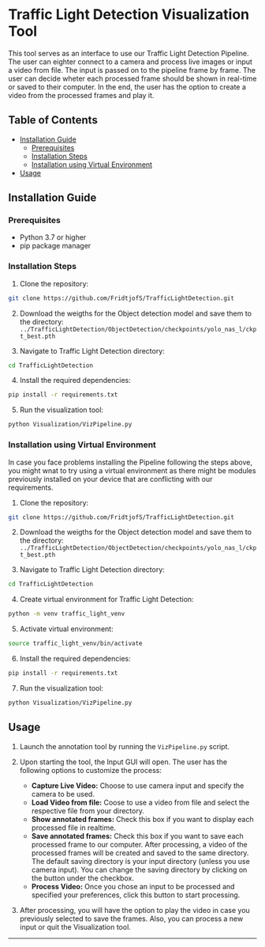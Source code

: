 # Traffic Light Detection Visualization Tool

This tool serves as an interface to use our Traffic Light Detection Pipeline. The user can eighter connect to a camera and process live images or input a video from file. The input is passed on to the pipeline frame by frame. The user can decide wheter each processed frame should be shown in real-time or saved to their computer. In the end, the user has the option to create a video from the processed frames and play it.

## Table of Contents
- [Installation Guide](#installation-guide)
  - [Prerequisites](#prerequisites)
  - [Installation Steps](#installation-steps)
  - [Installation using Virtual Environment](#installation-using-virtual-environment)
- [Usage](#usage)

## Installation Guide
### Prerequisites
- Python 3.7 or higher
- pip package manager

### Installation Steps

1. Clone the repository:
  ```bash
  git clone https://github.com/FridtjofS/TrafficLightDetection.git
  ```

2. Download the weigths for the Object detection model and save them to the directory:
`../TrafficLightDetection/ObjectDetection/checkpoints/yolo_nas_l/ckpt_best.pth`

3. Navigate to Traffic Light Detection directory:
  ```bash
  cd TrafficLightDetection
  ```

4. Install the required dependencies:
  ```bash
  pip install -r requirements.txt
  ```

5. Run the visualization tool:
  ```bash
  python Visualization/VizPipeline.py
  ```

### Installation using Virtual Environment

In case you face problems installing the Pipeline following the steps above, you might wnat to try using a virtual environment as there might be modules previously installed on your device that are conflicting with our requirements. 

1. Clone the repository:
  ```bash
  git clone https://github.com/FridtjofS/TrafficLightDetection.git
  ```

2. Download the weigths for the Object detection model and save them to the directory:
`../TrafficLightDetection/ObjectDetection/checkpoints/yolo_nas_l/ckpt_best.pth`

3. Navigate to Traffic Light Detection directory:
  ```bash
  cd TrafficLightDetection
  ```

4. Create virtual environment for Traffic Light Detection:
  ```bash
  python -m venv traffic_light_venv
  ```

5. Activate virtual environment:
  ```bash
  source traffic_light_venv/bin/activate
  ```

6. Install the required dependencies:
  ```bash
  pip install -r requirements.txt
  ```

7. Run the visualization tool:
  ```bash
  python Visualization/VizPipeline.py
  ```


## Usage

1. Launch the annotation tool by running the `VizPipeline.py` script.

2. Upon starting the tool, the Input GUI will open. The user has the following options to customize the process:
    - **Capture Live Video:** Choose to use camera input and specify the camera to be used. 
    - **Load Video from file:** Coose to use a video from file and select the respective file from your directory.
    - **Show annotated frames:** Check this box if you want to display each processed file in realtime. 
    - **Save annotated frames:** Check this box if you want to save each processed frame to our computer. After processing, a video of the processed frames will be created and saved to the same directory. The default saving directory is your input directory (unless you use camera input). You can change the saving directory by clicking on the button under the checkbox. 
    - **Process Video:** Once you chose an input to be processed and specified your preferences, click this button to start processing.

3. After processing, you will have the option to play the video in case you previously selected to save the frames. Also, you can process a new input or quit the Visualization tool. 

---
